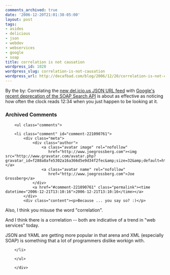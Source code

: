 ```yaml
---
comments_archived: true
date: '2006-12-20T21:01:38-05:00'
layout: post
tags:
- asides
- delicious
- json
- webdev
- webservices
- google
- soap
title: correlation is not causation
wordpress_id: 1028
wordpress_slug: correlation-is-not-causation
wordpress_url: http://decafbad.com/blog/2006/12/20/correlation-is-not-causation
---
```

By the by:  Correlating the [new del.icio.us JSON URL feed][ju] with [Google's recent deprecation of the SOAP Search API][dep] is about as effective as noticing how often the clock reads 12:34 when you just happen to be looking at it.

[ju]: http://del.icio.us/help/json/url
[dep]: http://google-code-updates.blogspot.com/2006/12/beyond-soap-search-api.html

<div id="comments" class="comments archived-comments">
            <h3>Archived Comments</h3>
            
        <ul class="comments">
            
        <li class="comment" id="comment-221090761">
            <div class="meta">
                <div class="author">
                    <a class="avatar image" rel="nofollow" 
                       href="http://www.joegrossberg.com"><img src="http://www.gravatar.com/avatar.php?gravatar_id=f288a8afe5302a16a366d5e9d34f2fec&amp;size=32&amp;default=http://mediacdn.disqus.com/1320279820/images/noavatar32.png"/></a>
                    <a class="avatar name" rel="nofollow" 
                       href="http://www.joegrossberg.com">Joe Grossberg</a>
                </div>
                <a href="#comment-221090761" class="permalink"><time datetime="2006-12-21T13:10:16">2006-12-21T13:10:16</time></a>
            </div>
            <div class="content"><p>Because ... you say so? :)</p>

<p>Also, I think you misuse the word "correlation".</p>

<p>And I think there is a correlation -- both are indicative of a trend in "web services" today.</p>

<p>JSON and YAML are getting more popular in that arena and XML (especially SOAP) is something that a lot of programmers dislike workign with.</p></div>
            
        </li>
    
        </ul>
    
        </div>
    